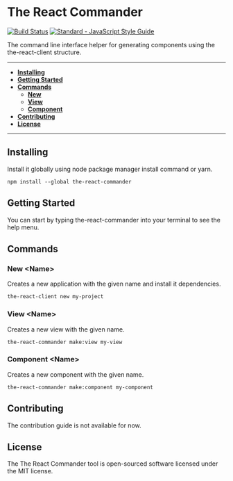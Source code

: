 # The React Commander

[![Build Status](https://travis-ci.org/rhberro/the-react-commander.svg?branch=master)](https://travis-ci.org/rhberro/the-react-client)
[![Standard - JavaScript Style Guide](https://img.shields.io/badge/code%20style-standard-brightgreen.svg)](http://standardjs.com/)

The command line interface helper for generating components using the the-react-client structure.

---

- [**Installing**](#installing)
- [**Getting Started**](#getting-started)
- [**Commands**](#commands)
  - [**New**](#new-name)
  - [**View**](#view-name)
  - [**Component**](#component-name)
- [**Contributing**](#contributing)
- [**License**](#license)

---

## Installing

Install it globally using node package manager install command or yarn.

```
npm install --global the-react-commander
```

## Getting Started

You can start by typing the-react-commander into your terminal to see the help menu.

## Commands

### New \<Name>

Creates a new application with the given name and install it dependencies.

```
the-react-client new my-project
```

### View \<Name>

Creates a new view with the given name.

```
the-react-commander make:view my-view
```

### Component \<Name>

Creates a new component with the given name.

```
the-react-commander make:component my-component
```

## Contributing

The contribution guide is not available for now.

## License

The The React Commander tool is open-sourced software licensed under the MIT license.
